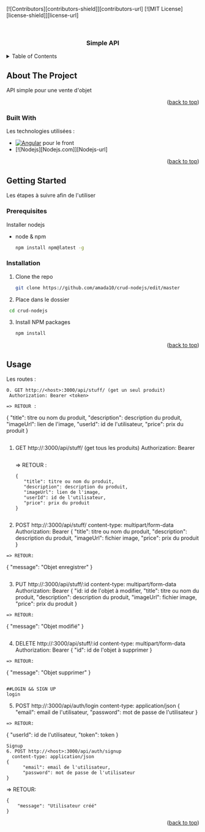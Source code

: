 <div id="top"></div>

<!-- START -->
[![Contributors][contributors-shield]][contributors-url]
[![MIT License][license-shield]][license-url]

<br />
<div align="center">
  <h3 align="center">Simple API</h3>
</div>

<details>
  <summary>Table of Contents</summary>
  <ol>
    <li>
      <a href="#about-the-project">Apropos de l'API</a>
      <ul>
        <li><a href="#built-with">Built With</a></li>
      </ul>
    </li>
    <li>
      <a href="#getting-started">Getting Started</a>
      <ul>
        <li><a href="#prerequisites">Prerequisites</a></li>
        <li><a href="#installation">Installation</a></li>
      </ul>
  </ol>
</details>



<!-- ABOUT THE PROJECT -->
## About The Project
API simple pour une vente d'objet

<p align="right">(<a href="#top">back to top</a>)</p>



### Built With

Les technologies utilisées : 

* [![Angular][Angular.io]][Angular-url] pour le front
* [![Nodejs][Nodejs.com]][Nodejs-url]

<p align="right">(<a href="#top">back to top</a>)</p>



<!-- GETTING STARTED -->
## Getting Started

Les étapes à suivre afin de l'utiliser

### Prerequisites
Installer nodejs
* node & npm
  ```sh
  npm install npm@latest -g
  ```

### Installation


1. Clone the repo
   ```sh
   git clone https://github.com/amada10/crud-nodejs/edit/master
   ```
2. Place dans le dossier
  ```sh
   cd crud-nodejs
   ```
3. Install NPM packages
   ```sh
   npm install
   ```

<p align="right">(<a href="#top">back to top</a>)</p>



<!-- USAGE EXAMPLES -->
## Usage

Les routes : 
  ```
0. GET http://<host>:3000/api/stuff/ (get un seul produit)
   Authorization: Bearer <token>
   ```
   ```
   => RETOUR : 
   ```
   {
      "title": titre ou nom du produit,
      "description": description du produit,
      "imageUrl": lien de l'image,
      "userId": id de l'utilisateur,
      "price": prix du produit
   }
   ```
  ```
1. GET http://<host>:3000/api/stuff/ (get tous les produits)
   Authorization: Bearer <token>
   ```
   ```
   => RETOUR : 
   ```
   {
      "title": titre ou nom du produit,
      "description": description du produit,
      "imageUrl": lien de l'image,
      "userId": id de l'utilisateur,
      "price": prix du produit
   }
   ```
   ```
2. POST http://<host>:3000/api/stuff/
  content-type: multipart/form-data
  Authorization: Bearer <token>
{
      "title": titre ou nom du produit,
      "description": description du produit,
      "imageUrl": fichier image,
      "price": prix du produit
}
```
=> RETOUR:
```
{
    "message": "Objet enregistrer"
}
```
   ```
3. PUT http://<host>:3000/api/stuff/:id
  content-type: multipart/form-data
  Authorization: Bearer <token>
{
      "id: id de l'objet à modifier,
      "title": titre ou nom du produit,
      "description": description du produit,
      "imageUrl": fichier image,
      "price": prix du produit
}
```
=> RETOUR:
```
{
    "message": "Objet modifié"
}
```
   ```
4. DELETE http://<host>:3000/api/stuff/:id
  content-type: multipart/form-data
  Authorization: Bearer <token>
{
      "id": id de l'objet à supprimer
}
```
=> RETOUR:
```
{
    "message": "Objet supprimer"
}
```

##LOGIN && SIGN UP
login
```
5. POST http://<host>:3000/api/auth/login
  content-type: application/json
{
      "email": email de l'utilisateur,
      "password": mot de passe de l'utilisateur
}
```
=> RETOUR:
```
{
    "userId": id de l'utilisateur,
    "token": token 
}
```
Signup
6. POST http://<host>:3000/api/auth/signup
  content-type: application/json
{
      "email": email de l'utilisateur,
      "password": mot de passe de l'utilisateur
}
```
=> RETOUR:
```
{
    "message": "Utilisateur créé"
}
```

<p align="right">(<a href="#top">back to top</a>)</p>


<!-- MARKDOWN LINKS & IMAGES -->
[Angular.io]: https://img.shields.io/badge/Angular-DD0031?style=for-the-badge&logo=angular&logoColor=white
[Angular-url]: https://angular.io/
